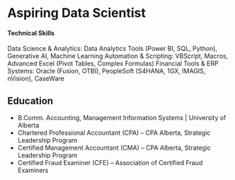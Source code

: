 # Aspiring Data Scientist

#### Technical Skills
  Data Science & Analytics: Data Analytics Tools (Power BI, SQL, Python), Generative AI, Machine Learning
  Automation & Scripting: VBScript, Macros, Advanced Excel (Pivot Tables, Complex Formulas)
  Financial Tools & ERP Systems: Oracle (Fusion, OTBI), PeopleSoft (S4HANA, 1GX, IMAGIS, nVision), CaseWare
   
## Education
- B.Comm. Accounting, Management Information Systems | University of Alberta					       		
- Chartered Professional Accountant (CPA) – CPA Alberta, Strategic Leadership Program        		
- Certified Management Accountant (CMA) – CPA Alberta, Strategic Leadership Program
- Certified Fraud Examiner (CFE) – Association of Certified Fraud Examiners
